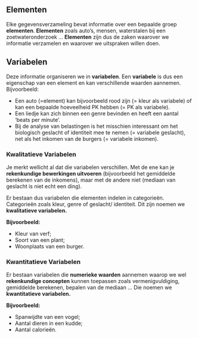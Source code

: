 ## Elementen
Elke gegevensverzameling bevat informatie over een bepaalde groep **elementen**. **Elementen** zoals auto’s, mensen, waterstalen bij een zoetwateronderzoek … **Elementen** zijn dus de zaken waarover we informatie verzamelen en waarover we uitspraken willen doen. 

## Variabelen
Deze informatie organiseren we in **variabelen**. Een **variabele** is dus een eigenschap van een element en kan verschillende waarden aannemen. Bijvoorbeeld: 
* Een auto (=element) kan bijvoorbeeld rood zijn (= kleur als variabele) of kan een bepaalde hoeveelheid PK hebben (= PK als variabele). 
* Een liedje kan zich binnen een genre bevinden en heeft een aantal ‘beats per minute’. 
* Bij de analyse van belastingen is het misschien interessant om het biologisch geslacht of identiteit mee te nemen (= variabele geslacht), net als het inkomen van de burgers (= variabele inkomen). 

### Kwalitatieve Variabelen 
Je merkt wellicht al dat die variabelen verschillen. Met de ene kan je **rekenkundige bewerkingen uitvoeren** (bijvoorbeeld het gemiddelde berekenen van de inkomens), maar met de andere niet (mediaan van geslacht is niet echt een ding). 

Er bestaan dus variabelen die elementen indelen in categorieën. Categorieën zoals kleur, genre of geslacht/ identiteit. Dit zijn noemen we **kwalitatieve variabelen.** 

**Bijvoorbeeld:**
* Kleur van verf; 
* Soort van een plant; 
* Woonplaats van een burger. 

### Kwantitatieve Variabelen 
Er bestaan variabelen die **numerieke waarden** aannemen waarop we wel **rekenkundige concepten** kunnen toepassen zoals vermenigvuldiging, gemiddelde berekenen, bepalen van de mediaan … 
Die noemen we **kwantitatieve variabelen.**

**Bijvoorbeeld:** 
* Spanwijdte van een vogel; 
* Aantal dieren in een kudde; 
* Aantal calorieën. 